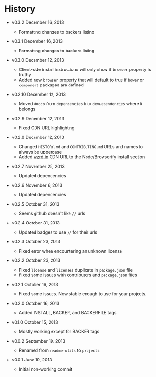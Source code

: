 # History

- v0.3.2 December 16, 2013
	- Formatting changes to backers listing

- v0.3.1 December 16, 2013
	- Formatting changes to backers listing

- v0.3.0 December 12, 2013
	- Client-side install instructions will only show if `browser` property is truthy
	- Added new `browser` property that will default to true if `bower` or `component` packages are defined

- v0.2.10 December 12, 2013
	- Moved `docco` from `dependencies` into `devDependencies` where it belongs

- v0.2.9 December 12, 2013
	- Fixed CDN URL highlighting

- v0.2.8 December 12, 2013
	- Changed `HISTORY.md` and `CONTRIBUTING.md` URLs and names to always be uppercase
	- Added [wzrd.in](http://wzrd.in/) CDN URL to the Node/Browserify install section

- v0.2.7 November 25, 2013
	- Updated dependencies

- v0.2.6 November 6, 2013
	- Updated dependencies

- v0.2.5 October 31, 2013
	- Seems github doesn't like `//` urls

- v0.2.4 October 31, 2013
	- Updated badges to use `//` for their urls

- v0.2.3 October 23, 2013
	- Fixed error when encountering an unknown license

- v0.2.2 October 23, 2013
	- Fixed `license` and `licenses` duplicate in `package.json` file
	- Fixed some issues with contributors and `package.json` files

- v0.2.1 October 16, 2013
	- Fixed some issues. Now stable enough to use for your projects.

- v0.2.0 October 16, 2013
	- Added INSTALL, BACKER, and BACKERFILE tags

- v0.1.0 October 15, 2013
	- Mostly working except for BACKER tags

- v0.0.2 September 19, 2013
	- Renamed from `readme-utils` to `projectz`

- v0.0.1 June 19, 2013
	- Initial non-working commit
